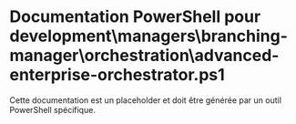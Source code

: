 # Documentation PowerShell pour development\managers\branching-manager\orchestration\advanced-enterprise-orchestrator.ps1

Cette documentation est un placeholder et doit être générée par un outil PowerShell spécifique.
